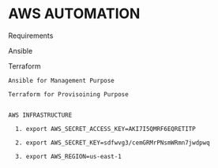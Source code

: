 # AWS AUTOMATION

Requirements

  Ansible

  Terraform


    Ansible for Management Purpose

    Terraform for Provisoining Purpose


    AWS INFRASTRUCTURE

      1. export AWS_SECRET_ACCESS_KEY=AKI7I5QMRF6EQRETITP

      2. export AWS_SECRET_KEY=sdfwvg3/cemGRMrPNsmWRmn7jwdpwq

      3. export AWS_REGION=us-east-1